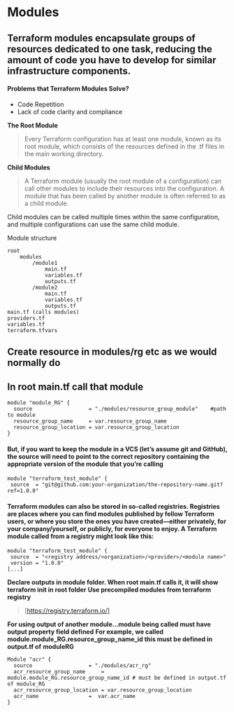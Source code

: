 # Modules

## Terraform modules encapsulate groups of resources dedicated to one task, reducing the amount of code you have to develop for similar infrastructure components.

#### Problems that Terraform Modules Solve?

* Code Repetition
* Lack of code clarity and compliance

**The Root Module**
> Every Terraform configuration has at least one module, known as its root module, which consists of the resources defined in the .tf files in the main working directory.

**Child Modules**
> A Terraform module (usually the root module of a configuration) can call other modules to include their resources into the configuration. A module that has been called by another module is often referred to as a child module.

Child modules can be called multiple times within the same configuration, and multiple configurations can use the same child module.

Module structure
```
root
    modules
        /module1
            main.tf
            variables.tf
            outputs.tf
        /module2
            main.tf
            variables.tf
            outputs.tf
main.tf (calls modules)
providers.tf
variables.tf
terraform.tfvars
```

## Create resource in modules/rg etc as we would normally do
## In root main.tf call that module

```
module "module_RG" {
  source                  = "./modules/resource_group_module"    #path to module
  resource_group_name     = var.resource_group_name
  resource_group_location = var.resource_group_location
}

```

#### But, if you want to keep the module in a VCS (let’s assume git and GitHub), the source will need to point to the correct repository containing the appropriate version of the module that you’re calling

```
module "terraform_test_module" {
 source  = "git@github.com:your-organization/the-repository-name.git?ref=1.0.0"
```

#### Terraform modules can also be stored in so-called registries. Registries are places where you can find modules published by fellow Terraform users, or where you store the ones you have created—either privately, for your company/yourself, or publicly, for everyone to enjoy. A Terraform module called from a registry might look like this:

```
module "terraform_test_module" {
 source  = "<registry address/<organization>/<provider>/<module name>"
 version = "1.0.0"
[...]
```

**Declare outputs in module folder. When root main.tf calls it, it will show**
**terraform init in root folder**
**Use precompiled modules from terraform registry**
> [https://registry.terraform.io/]

  **For using output of another module...module being called must have output property field defined**
  **For example, we called module.module_RG.resource_group_name_id this must be defined in output.tf of** 
  **moduleRG**

```
Module "acr" {
  source                  = "./modules/acr_rg"
  acr_resource_group_name     = module.module_RG.resource_group_name_id # must be defined in output.tf of module_RG
  acr_resource_group_location = var.resource_group_location
  acr_name                =  var.acr_name
}
```
